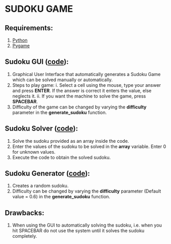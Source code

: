 # SUDOKU GAME

## Requirements:
  1. [Python](https://www.python.org/downloads/release/python-377/)
  2. [Pygame](https://pypi.org/project/pygame/)

## Sudoku GUI ([code](sudoku_gui.py)):

  1. Graphical User Interface that automatically generates a Sudoku Game which can be solved manually or automatically.
  2. Steps to play game:
      i. Select a cell using the mouse, type your answer and press **ENTER**. If the answer is correct it enters the value, else neglects it.
      ii. If you want the machine to solve the game, press **SPACEBAR**.
  3. Difficulty of the game can be changed by varying the **difficulty** parameter in the **generate_sudoku** function.
  
## Sudoku Solver ([code](sudoku_solve.py)):

  1. Solve the sudoku provided as an array inside the code.
  2. Enter the values of the sudoku to be solved in the **array** variable. Enter 0 for unknown values.
  3. Execute the code to obtain the solved sudoku.
  
## Sudoku Generator ([code](sudoku_create.py)):

  1. Creates a random sudoku.
  2. Difficulty can be changed by varying the **difficulty** parameter (Default value = 0.6) in the **generate_sudoku** function.
  
## Drawbacks:

  1. When using the GUI to automatically solving the sudoku, i.e. when you hit SPACEBAR do not use the system until it solves the sudoku completely. 
